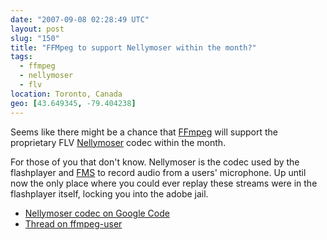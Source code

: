 ```yaml
---
date: "2007-09-08 02:28:49 UTC"
layout: post
slug: "150"
title: "FFMpeg to support Nellymoser within the month?"
tags:
  - ffmpeg
  - nellymoser
  - flv
location: Toronto, Canada
geo: [43.649345, -79.404238]
---
```

<p>Seems like there might be a chance that <a href="http://ffmpeg.mplayerhq.hu/">FFmpeg</a> will support the proprietary FLV <a href="http://www.nellymoser.com/" class="dead-link">Nellymoser</a> codec within the month.</p>

<p>For those of you that don't know. Nellymoser is the codec used by the flashplayer and <a href="http://www.adobe.com/products/flashmediaserver/">FMS</a> to record audio from a users' microphone. Up until now the only place where you could ever replay these streams were in the flashplayer itself, locking you into the adobe jail.</p>

<ul>
  <li><a href="http://code.google.com/p/nelly2pcm/" class="dead-link">Nellymoser codec on Google Code</a></li>
  <li><a href="http://lists.mplayerhq.hu/pipermail/ffmpeg-user/2007-September/011140.html" class="dead-link">Thread on ffmpeg-user</a></li>
</ul>
